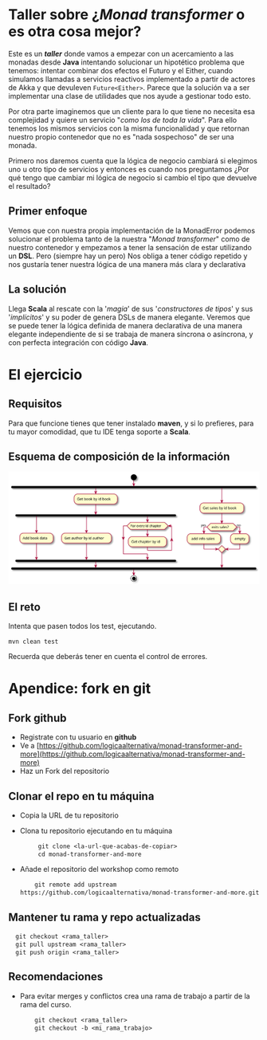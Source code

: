 ﻿# Taller sobre ¿_Monad transformer_ o es otra cosa mejor? #

Este es un _**taller**_ donde vamos a empezar con un acercamiento a las 
monadas desde **Java** intentando solucionar un hipotético problema que 
tenemos: intentar combinar dos efectos el Futuro y el Either, cuando 
simulamos llamadas a servicios reactivos implementado a partir de 
actores de Akka  y que devuleven `Future<Either>`. Parece que la 
solución va a ser implementar una clase de utilidades que nos ayude a 
gestionar todo esto.

Por otra parte imaginemos que un cliente para lo que tiene no necesita
esa complejidad y quiere un servicio "_como los de toda la vida_". Para 
ello tenemos los mismos servicios con la misma funcionalidad y que 
retornan nuestro propio contenedor que no es "nada sospechoso" de ser 
una monada.

Primero nos daremos cuenta que la lógica de negocio cambiará si 
elegimos uno u otro tipo de servicios y entonces es cuando nos 
preguntamos ¿Por qué tengo que cambiar mi lógica de negocio si cambio el
tipo que devuelve el resultado?


## Primer enfoque ##

Vemos que con nuestra propia implementación de la MonadError podemos 
solucionar el problema tanto de la nuestra "_Monad transformer_" como
de nuestro contenedor y empezamos a tener la sensación de estar
utilizando un **DSL**. Pero (siempre hay un pero) Nos obliga a tener 
código repetido y nos gustaría tener nuestra lógica de una manera
más clara y declarativa


## La solución ##

Llega **Scala** al rescate con la '_magia_' de sus '_constructores de 
tipos_' y sus '_implícitos_' y su poder de genera DSLs de manera 
elegante. Veremos que se puede tener la lógica definida de manera 
declarativa de una manera elegante independiente de si se trabaja de 
manera síncrona o asíncrona, y con perfecta integración con código 
**Java**.

# El ejercicio #

## Requisitos ##

Para que funcione tienes que tener instalado **maven**, y si lo 
prefieres, para tu mayor comodidad, que tu IDE tenga soporte a 
**Scala**.

## Esquema de composición de la información ##

![Esquema]( ./doc/secuence.plantuml.svg )

## El reto ##

Intenta que pasen todos los test, ejecutando.

```
mvn clean test
```

Recuerda que deberás tener en cuenta el control de errores.

# Apendice: fork en git

 ## Fork github
 - Registrate con tu usuario en **github** 
 - Ve a [https://github.com/logicaalternativa/monad-transformer-and-more](https://github.com/logicaalternativa/monad-transformer-and-more)
 - Haz un Fork del repositorio
 
 ## Clonar el repo en tu máquina
 - Copia la URL de tu repositorio  
 - Clona tu repositorio ejecutando en tu máquina
    
            git clone <la-url-que-acabas-de-copiar>
            cd monad-transformer-and-more
  
  - Añade el repositorio del workshop como remoto
  
            git remote add upstream https://github.com/logicaalternativa/monad-transformer-and-more.git
  
## Mantener tu rama y repo actualizadas
  
      git checkout <rama_taller>
      git pull upstream <rama_taller>
      git push origin <rama_taller>
  
## Recomendaciones
  
  - Para evitar merges y conflictos crea una rama de trabajo a partir de
    la rama del curso.
    
            git checkout <rama_taller>
            git checkout -b <mi_rama_trabajo>
    
  
    

